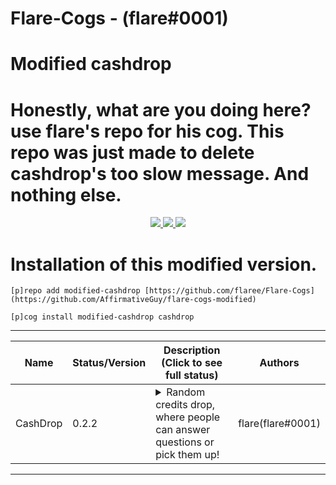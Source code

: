 # Flare-Cogs - (flare#0001)
# Modified cashdrop
# Honestly, what are you doing here? use flare's repo for his cog. This repo was just made to delete cashdrop's too slow message. And nothing else.
<p align="center">
  <a href="https://github.com/Cog-Creators/Red-DiscordBot/tree/V3/develop">
    <img src="https://img.shields.io/badge/Red%20DiscordBot-V3-red.svg">
    </a>
  <a href="https://github.com/Rapptz/discord.py">
    <img src="https://img.shields.io/badge/Discord.py-rewrite-blue.svg">
    </a>
  <a href="https://github.com/ambv/black">
    <img src="https://img.shields.io/badge/code%20style-black-000000.svg">
    </a>

</p>


# Installation of this modified version.
`[p]repo add modified-cashdrop [https://github.com/flaree/Flare-Cogs](https://github.com/AffirmativeGuy/flare-cogs-modified)`

`[p]cog install modified-cashdrop cashdrop`

---
| Name           | Status/Version   | Description (Click to see full status)                                                                                                                                                            | Authors                                  |
|----------------|------------------|---------------------------------------------------------------------------------------------------------------------------------------------------------------------------------------------------|------------------------------------------|
| CashDrop       | 0.2.2            | <details><summary>Random credits drop, where people can answer questions or pick them up!</summary></details>                                                                                     | flare(flare#0001)                        |
---


